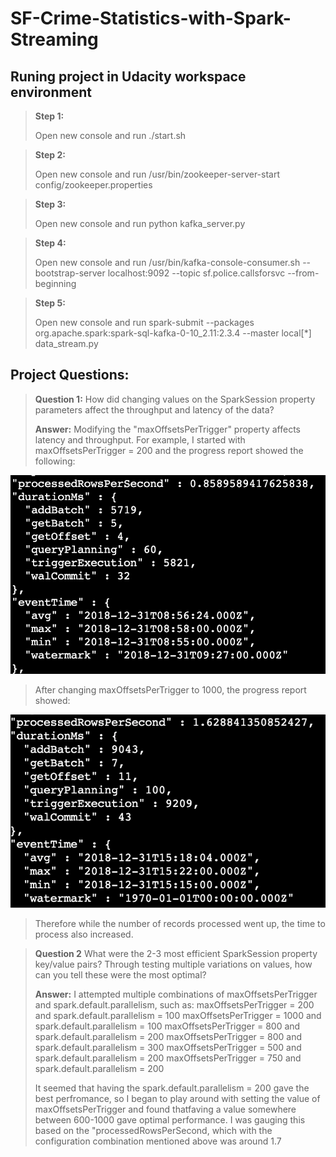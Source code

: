 # SF-Crime-Statistics-with-Spark-Streaming

## Runing project in Udacity workspace environment

>**Step 1:**
>
>Open new console and run ./start.sh

>**Step 2:**
>
>Open new console and run /usr/bin/zookeeper-server-start config/zookeeper.properties

>**Step 3:**
>
>Open new console and run python kafka_server.py 

>**Step 4:**
>
>Open new console and run /usr/bin/kafka-console-consumer.sh --bootstrap-server localhost:9092 --topic sf.police.callsforsvc --from-beginning

>**Step 5:**
>
>Open new console and run spark-submit --packages org.apache.spark:spark-sql-kafka-0-10_2.11:2.3.4 --master local[*] data_stream.py


## Project Questions:

>**Question 1:** How did changing values on the SparkSession property parameters affect the throughput and latency of the data?
>
>**Answer:** Modifying the "maxOffsetsPerTrigger" property affects latency and throughput.  For example, I started with maxOffsetsPerTrigger = 200 and the progress report showed the following:
>
![Alt text](maxOffsetsResult1.png?raw=true "Optional Title")

>After changing maxOffsetsPerTrigger to 1000, the progress report showed:
>
![Alt text](maxOffsetsResult2.png?raw=true "Optional Title")
>
>Therefore while the number of records processed went up, the time to process also increased.


>**Question 2** What were the 2-3 most efficient SparkSession property key/value pairs? Through testing multiple variations on values, how can you tell these were the most optimal?
>
>**Answer:**
>I attempted multiple combinations of maxOffsetsPerTrigger and spark.default.parallelism, such as:
>maxOffsetsPerTrigger = 200 and spark.default.parallelism = 100
>maxOffsetsPerTrigger = 1000 and spark.default.parallelism = 100
>maxOffsetsPerTrigger = 800 and spark.default.parallelism = 200
>maxOffsetsPerTrigger = 800 and spark.default.parallelism = 300
>maxOffsetsPerTrigger = 500 and spark.default.parallelism = 200
>maxOffsetsPerTrigger = 750 and spark.default.parallelism = 200
>
>It seemed that having the spark.default.parallelism = 200 gave the best perfromance, so I began to play around with setting the value of maxOffsetsPerTrigger and found thatfaving a value somewhere between 600-1000 gave optimal performance.  I was gauging this based on the "processedRowsPerSecond, which with the configuration combination mentioned above was around 1.7
>

